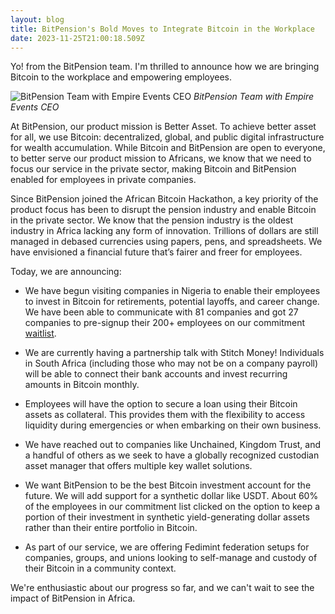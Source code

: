 ```yaml
---
layout: blog
title: BitPension's Bold Moves to Integrate Bitcoin in the Workplace
date: 2023-11-25T21:00:18.509Z
---
```

Yo! from the BitPension team. I'm thrilled to announce how we are bringing Bitcoin to the workplace and empowering employees.

![BitPension Team with Empire Events CEO](https://jeremyikwuje.link/uploads/img_4425.jpg)
*BitPension Team with Empire Events CEO*

At BitPension, our product mission is Better Asset. To achieve better asset for all, we use Bitcoin: decentralized, global, and public digital infrastructure for wealth accumulation. While Bitcoin and BitPension are open to everyone, to better serve our product mission to Africans, we know that we need to focus our service in the private sector, making Bitcoin and BitPension enabled for employees in private companies.

Since BitPension joined the African Bitcoin Hackathon, a key priority of the product focus has been to disrupt the pension industry and enable Bitcoin in the private sector. We know that the pension industry is the oldest industry in Africa lacking any form of innovation. Trillions of dollars are still managed in debased currencies using papers, pens, and spreadsheets. We have envisioned a financial future that’s fairer and freer for employees.

Today, we are announcing:

- We have begun visiting companies in Nigeria to enable their employees to invest in Bitcoin for retirements, potential layoffs, and career change. We have been able to communicate with 81 companies and got 27 companies to pre-signup their 200+ employees on our commitment [waitlist](https://tally.so/r/mY4MR5).

- We are currently having a partnership talk with Stitch Money! Individuals in South Africa (including those who may not be on a company payroll) will be able to connect their bank accounts and invest recurring amounts in Bitcoin monthly.

-  Employees will have the option to secure a loan using their Bitcoin assets as collateral. This provides them with the flexibility to access liquidity during emergencies or when embarking on their own business.

- We have reached out to companies like Unchained, Kingdom Trust, and a handful of others as we seek to have a globally recognized custodian asset manager that offers multiple key wallet solutions.

- We want BitPension to be the best Bitcoin investment account for the future. We will add support for a synthetic dollar like USDT. About 60% of the employees in our commitment list clicked on the option to keep a portion of their investment in synthetic yield-generating dollar assets rather than their entire portfolio in Bitcoin.

- As part of our service, we are offering Fedimint federation setups for companies, groups, and unions looking to self-manage and custody of their Bitcoin in a community context.

We're enthusiastic about our progress so far, and we can't wait to see the impact of BitPension in Africa.